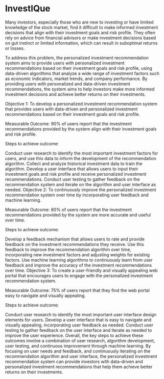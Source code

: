 # InvestIQue

Many investors, especially those who are new to investing or have limited knowledge of the stock market, find it difficult to make informed investment decisions that align with their investment goals and risk profile. They often rely on advice from financial advisors or make investment decisions based on gut instinct or limited information, which can result in suboptimal returns or losses.

To address this problem, the personalized investment recommendation system aims to provide users with personalized investment recommendations based on their investment goals and risk profile, using data-driven algorithms that analyze a wide range of investment factors such as economic indicators, market trends, and company performance. By providing users with personalized and data-driven investment recommendations, the system aims to help investors make more informed investment decisions and achieve better returns on their investments.

Objective 1: To develop a personalized investment recommendation system that provides users with data-driven and personalized investment recommendations based on their investment goals and risk profile.

Measurable Outcome: 90% of users report that the investment recommendations provided by the system align with their investment goals and risk profile.

Steps to achieve outcome:

Conduct user research to identify the most important investment factors for users, and use this data to inform the development of the recommendation algorithm.
Collect and analyze historical investment data to train the algorithm.
Develop a user interface that allows users to input their investment goals and risk profile and receive personalized investment recommendations.
Conduct user testing to gather feedback on the recommendation system and iterate on the algorithm and user interface as needed.
Objective 2: To continuously improve the personalized investment recommendation system over time by incorporating user feedback and machine learning.

Measurable Outcome: 80% of users report that the investment recommendations provided by the system are more accurate and useful over time.

Steps to achieve outcome:

Develop a feedback mechanism that allows users to rate and provide feedback on the investment recommendations they receive.
Use this feedback to improve the recommendation algorithm over time, incorporating new investment factors and adjusting weights for existing factors.
Use machine learning algorithms to continuously learn from user feedback and improve the accuracy of the investment recommendations over time.
Objective 3: To create a user-friendly and visually appealing web portal that encourages users to engage with the personalized investment recommendation system.

Measurable Outcome: 75% of users report that they find the web portal easy to navigate and visually appealing.

Steps to achieve outcome:

Conduct user research to identify the most important user interface design elements for users.
Develop a user interface that is easy to navigate and visually appealing, incorporating user feedback as needed.
Conduct user testing to gather feedback on the user interface and iterate as needed to improve the user experience.
Overall, the key steps to achieve these outcomes involve a combination of user research, algorithm development, user testing, and continuous improvement through machine learning. By focusing on user needs and feedback, and continuously iterating on the recommendation algorithm and user interface, the personalized investment recommendation system can provide investors with data-driven and personalized investment recommendations that help them achieve better returns on their investments.
